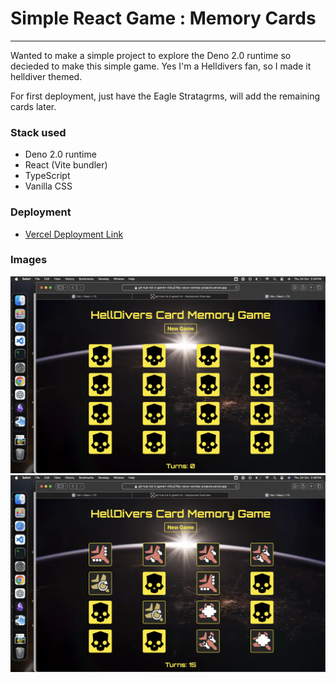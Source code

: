 # Simple React Game : Memory Cards 
---
Wanted to make a simple project to explore the Deno 2.0 runtime so decieded to make this simple game.
Yes I'm a Helldivers fan, so I made it helldiver themed.

For first deployment, just have the Eagle Stratagrms, will add the remaining cards later.

### Stack used
- Deno 2.0 runtime 
- React (Vite bundler)
- TypeScript
- Vanilla CSS

### Deployment
- [Vercel Deployment Link](https://git-hub-hd-2-game1-r54u27l8y-varun-vermas-projects.vercel.app)

### Images
![alt text](image.png)
![alt text](image-1.png)